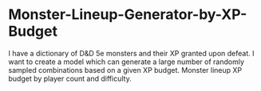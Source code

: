 # Monster-Lineup-Generator-by-XP-Budget

I have a dictionary of D&D 5e monsters and their XP granted upon defeat. I want to create a model which can generate a large number of randomly sampled combinations based on a given XP budget. Monster lineup XP budget by player count and difficulty.
